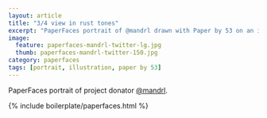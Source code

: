 ```yaml
---
layout: article
title: "3/4 view in rust tones"
excerpt: "PaperFaces portrait of @mandrl drawn with Paper by 53 on an iPad."
image: 
  feature: paperfaces-mandrl-twitter-lg.jpg
  thumb: paperfaces-mandrl-twitter-150.jpg
category: paperfaces
tags: [portrait, illustration, paper by 53]
---
```


PaperFaces portrait of project donator [@mandrl](http://twitter.com/mandrl).

{% include boilerplate/paperfaces.html %}
